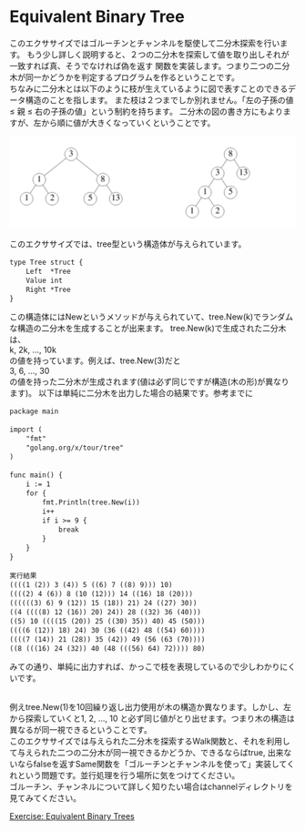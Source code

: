 # Equivalent Binary Tree
このエクササイズではゴルーチンとチャンネルを駆使して二分木探索を行います。
もう少し詳しく説明すると、２つの二分木を探索して値を取り出しそれが一致すれば真、そうでなければ偽を返す
関数を実装します。つまり二つの二分木が同一かどうかを判定するプログラムを作るということです。
<br>
ちなみに二分木とは以下のように枝が生えているように図で表すことのできるデータ構造のことを指します。
また枝は２つまでしか別れません。「左の子孫の値 ≤ 親 ≤ 右の子孫の値」という制約を持ちます。
二分木の図の書き方にもよりますが、左から順に値が大きくなっていくということです。

![binary_tree](binary_tree.png)

このエクササイズでは、tree型という構造体が与えられています。

```
type Tree struct {
    Left  *Tree
    Value int
    Right *Tree
}
```

この構造体にはNewというメソッドが与えられていて、tree.New(k)でランダムな構造の二分木を生成することが出来ます。
tree.New(k)で生成された二分木は、
<br>
k, 2k, ..., 10k
<br>
の値を持っています。例えば、tree.New(3)だと
<br>
3, 6, ..., 30
<br>
の値を持った二分木が生成されます(値は必ず同じですが構造(木の形)が異なります)。
以下は単純に二分木を出力した場合の結果です。参考までに

```
package main

import (
	"fmt"
	"golang.org/x/tour/tree"
)

func main() {
	i := 1
	for {
		fmt.Println(tree.New(i))
		i++
		if i >= 9 {
			break
		}
	}
}

実行結果
((((1 (2)) 3 (4)) 5 ((6) 7 ((8) 9))) 10)
((((2) 4 (6)) 8 (10 (12))) 14 ((16) 18 (20)))
((((((3) 6) 9 (12)) 15 (18)) 21) 24 ((27) 30))
((4 ((((8) 12 (16)) 20) 24)) 28 ((32) 36 (40)))
((5) 10 ((((15 (20)) 25 ((30) 35)) 40) 45 (50)))
((((6 (12)) 18) 24) 30 (36 ((42) 48 ((54) 60))))
((((7 (14)) 21 (28)) 35 (42)) 49 (56 (63 (70))))
((8 (((16) 24 (32)) 40 (48 (((56) 64) 72)))) 80)

```

みての通り、単純に出力すれば、かっこで枝を表現しているので少しわかりにくいです。

<br>
例えtree.New(1)を10回繰り返し出力使用が木の構造か異なります。しかし、左から探索していくと1, 2, ..., 10
と必ず同じ値がとり出せます。つまり木の構造は異なるが同一視できるということです。
<br>
このエクササイズでは与えられた二分木を探索するWalk関数と、それを利用して与えられた二つの二分木が同一視できるかどうか、できるならばtrue, 出来ないならfalseを返すSame関数を「ゴルーチンとチャンネルを使って」実装してくれという問題です。並行処理を行う場所に気をつけてください。
<br>
ゴルーチン、チャンネルについて詳しく知りたい場合はchannelディレクトリを見てみてください。

[Exercise: Equivalent Binary Trees](https://tour.golang.org/concurrency/8)